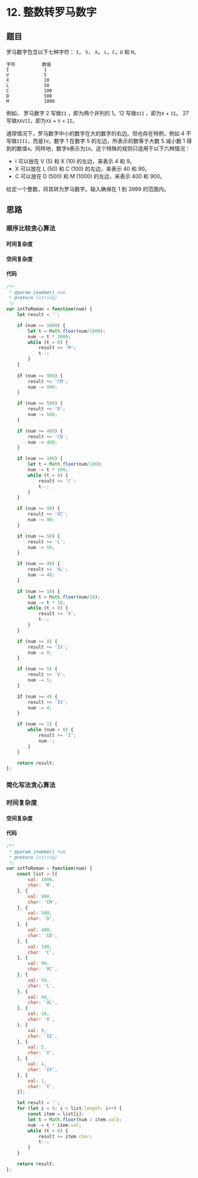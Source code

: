 # 12. 整数转罗马数字

## 题目

罗马数字包含以下七种字符： `I`， `V`， `X`， `L`，`C`，`D` 和 `M`。

```
字符          数值
I             1
V             5
X             10
L             50
C             100
D             500
M             1000
```

例如， 罗马数字 2 写做`II` ，即为两个并列的 1。12 写做`XII` ，即为`X` + `II`。 27 写做`XXVII`，即为`XX` + `V` + `II`。

通常情况下，罗马数字中小的数字在大的数字的右边。但也存在特例，例如 4 不写做`IIII`，而是`IV`。数字 1 在数字 5 的左边，所表示的数等于大数 5 减小数 1 得到的数值`4`。同样地，数字`9`表示为`IX`。这个特殊的规则只适用于以下六种情况：

- I 可以放在 V (5) 和 X (10) 的左边，来表示 4 和 9。
- X 可以放在 L (50) 和 C (100) 的左边，来表示 40 和 90。 
- C 可以放在 D (500) 和 M (1000) 的左边，来表示 400 和 900。

给定一个整数，将其转为罗马数字。输入确保在 1 到 3999 的范围内。

## 思路

### 顺序比较贪心算法



#### 时间复杂度



#### 空间复杂度



#### 代码

```javascript
/**
 * @param {number} num
 * @return {string}
 */
var intToRoman = function(num) {
    let result = '';

    if (num >= 1000) {
        let t = Math.floor(num/1000);
        num -= t * 1000;
        while (t > 0) {
            result += 'M';
            t--;
        }
    }
    
    if (num >= 900) {
        result += 'CM';
        num -= 900;
    }

    if (num >= 500) {
        result += 'D';
        num -= 500;
    }

    if (num >= 400) {
        result += 'CD';
        num -= 400;
    }

    if (num >= 100) {
        let t = Math.floor(num/100);
        num -= t * 100;
        while (t > 0) {
            result += 'C';
            t--;
        }
    }

    if (num >= 90) {
        result += 'XC';
        num -= 90;
    }

    if (num >= 50) {
        result += 'L';
        num -= 50;
    }

    if (num >= 40) {
        result += 'XL';
        num -= 40;
    }

    if (num >= 10) {
        let t = Math.floor(num/10);
        num -= t * 10;
        while (t > 0) {
            result += 'X';
            t--;
        }
    }

    if (num >= 9) {
        result += 'IX';
        num -= 9;
    }

    if (num >= 5) {
        result += 'V';
        num -= 5;
    }

    if (num >= 4) {
        result += 'IV';
        num -= 4;
    }

    if (num >= 1) {
        while (num > 0) {
            result += 'I';
            num--;
        }
    }

    return result;
};
```



### 简化写法贪心算法



### 时间复杂度



#### 空间复杂度



#### 代码

```javascript
/**
 * @param {number} num
 * @return {string}
 */
var intToRoman = function(num) {
    const list = [{
        val: 1000,
        char: 'M',
    }, {
        val: 900,
        char: 'CM',
    }, {
        val: 500,
        char: 'D',
    }, {
        val: 400,
        char: 'CD',
    }, {
        val: 100,
        char: 'C',
    }, {
        val: 90,
        char: 'XC',
    }, {
        val: 50,
        char: 'L',
    }, {
        val: 40,
        char: 'XL',
    }, {
        val: 10,
        char: 'X',
    }, {
        val: 9,
        char: 'IX',
    }, {
        val: 5,
        char: 'V',
    }, {
        val: 4,
        char: 'IV',
    }, {
        val: 1,
        char: 'I',
    }];

    let result = '';
    for (let i = 0; i < list.length; i++) {
        const item = list[i];
        let t = Math.floor(num / item.val);
        num -= t * item.val;
        while (t > 0) {
            result += item.char;
            t--;
        }
    }

    return result;
};
```

